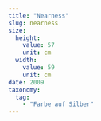 ```yaml
---
title: "Nearness"
slug: nearness
size:
  height:
    value: 57
    unit: cm
  width:
    value: 59
    unit: cm
date: 2009
taxonomy:
  tag:
    - "Farbe auf Silber"
---
```

